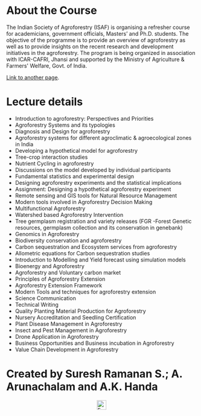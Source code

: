 # About the Course
The Indian Society of Agroforestry (ISAF) is organising a refresher course for academicians, government officials, Masters’ and Ph.D. students. The objective of the programme is to provide an overview of agroforestry as well as to provide insights on the recent research and development initiatives in the agroforestry. The program is being organized in association with ICAR-CAFRI, Jhansi and supported by the Ministry of Agriculture & Farmers' Welfare, Govt. of India.

[Link to another page](https://cafri.icar.gov.in/).
 
# Lecture details

* Introduction to agroforestry: Perspectives and Priorities
* Agroforestry Systems and its typologies
* Diagnosis and Design for agroforestry 
* Agroforestry systems for different agroclimatic & agroecological zones in India
* Developing a hypothetical model for agroforestry
* Tree-crop interaction studies 
* Nutrient Cycling in agroforestry
* Discussions on the model developed by individual participants
* Fundamental statistics and experimental design
* Designing agroforestry experiments and the statistical implications
* Assignment: Designing a hypothetical agroforestry experiment
* Remote sensing and GIS tools for Natural Resource Management
* Modern tools involved in Agroforestry Decision Making
* Multifunctional Agroforestry
* Watershed based Agroforestry Intervention
* Tree germplasm registration and variety releases (FGR -Forest Genetic resources, germplasm collection and its conservation in genebank)
* Genomics in Agroforestry
* Biodiversity conservation and agroforestry
* Carbon sequestration and Ecosystem services from agroforestry
* Allometric equations for Carbon sequestration studies
* Introduction to Modelling and Yield forecast using simulation models
* Bioenergy and Agroforestry
* Agroforestry and Voluntary carbon market
* Principles of Agroforestry Extension 
* Agroforestry Extension Framework
* Modern Tools and techniques for agroforestry extension
* Science Communication
* Technical Writing
* Quality Planting Material Production for Agroforestry
* Nursery Accreditation and Seedling Certification 
* Plant Disease Management in Agroforestry
* Insect and Pest Management in Agroforestry
* Drone Application in Agroforestry
* Business Opportunities and Business incubation in Agroforestry
* Value Chain Development in Agroforestry


# Created by Suresh Ramanan S.; A. Arunachalam and A.K. Handa

<center>
<a href="mailto:cafriprograms@gmail.com"><img src="https://github.com/ICAR-CAFRI/refreshercourseagroforestry.github.io/blob/master/assets/img/Gmail.png" width="25" title="Email me"/></a>
</center>



